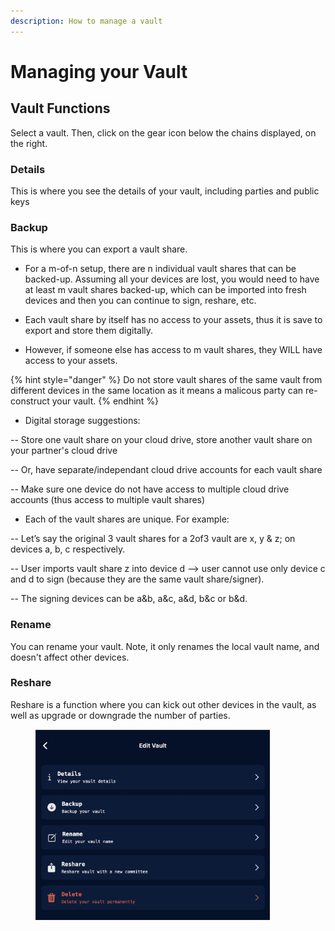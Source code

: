 ```yaml
---
description: How to manage a vault
---
```


# Managing your Vault

## Vault Functions

Select a vault. Then, click on the gear icon below the chains displayed, on the right.

### Details

This is where you see the details of your vault, including parties and public keys

### Backup

This is where you can export a vault share.

* For a m-of-n setup, there are n individual vault shares that can be backed-up. Assuming all your devices are lost, you would need to have at least m vault shares backed-up, which can be imported into fresh devices and then you can continue to sign, reshare, etc.

* Each vault share by itself has no access to your assets, thus it is save to export and store them digitally.

* However, if someone else has access to m vault shares, they WILL have access to your assets.

{% hint style="danger" %}
Do not store vault shares of the same vault from different devices in the same location as it means a malicous party can re-construct your vault.
{% endhint %}

* Digital storage suggestions:

-- Store one vault share on your cloud drive, store another vault share on your partner's cloud drive

-- Or, have separate/independant cloud drive accounts for each vault share

-- Make sure one device do not have access to multiple cloud drive accounts (thus access to multiple vault shares)

* Each of the vault shares are unique. For example:

-- Let’s say the original 3 vault shares for a 2of3 vault are x, y & z; on devices a, b, c respectively.

-- User imports vault share z into device d —> user cannot use only device c and d to sign (because they are the same vault share/signer).

-- The signing devices can be a&b, a&c, a&d, b&c or b&d.

### Rename

You can rename your vault. Note, it only renames the local vault name, and doesn't affect other devices.

### Reshare

Reshare is a function where you can kick out other devices in the vault, as well as upgrade or downgrade the number of parties.

<figure><img src="../.gitbook/assets/ManageVault.png" alt="" width="375"><figcaption></figcaption></figure>
